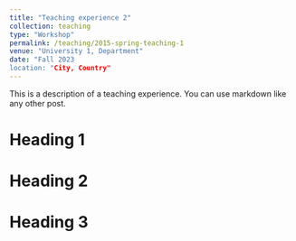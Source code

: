 ```yaml
---
title: "Teaching experience 2"
collection: teaching
type: "Workshop"
permalink: /teaching/2015-spring-teaching-1
venue: "University 1, Department"
date: "Fall 2023
location: "City, Country"
---
```


This is a description of a teaching experience. You can use markdown like any other post.

Heading 1
======

Heading 2
======

Heading 3
======
